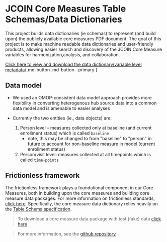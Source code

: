 
# JCOIN Core Measures Table Schemas/Data Dictionaries

 

This project builds data dictionaries (ie schemas) to represent (and build upon) the publicly available core measures PDF document. The goal of this project is to make machine readable data dictionaries and user-friendly products, allowing easier search and discovery of the JCOIN Core Measure variables for harmonization,analysis, and collaboration. 

[Click here to view and download the data dictionary/variable level metadata](./vlmd.md){.md-button .md-button--primary }

## Data model 

- We used an OMOP-consistent data model approach provides more flexibility in converting heterogenous hub source data into a common data model and is amenable to easier analyses

- Currently the two entities (ie., data objects) are: 
    1. Person level – measures collected only at baseline (and current enrollment status) which is called `baseline`
        - note, this may be changed to from "baseline" to "person" in future to account for non-baseline measure in model (current enrollment status)
    2. Person/visit level: measures collected at all timepoints which is called `time-points`

## Frictionless framework

The frictionless framework plays a foundational component in our Core Measures, both in building upon the core measures and building core measure data packages. For more information on frictionless standards, [click here](https://specs.frictionlessdata.io/). Specifically, the core measure data dictionary relies heavily on the [Table Schema specification](https://specs.frictionlessdata.io/table-schema).


> To download a core measure data package with test (fake) data [click here](https://github.com/jcoin-maarc/jdc-utilities/raw/main/data/core-measures-test.zip)

> For more information, see the [github repository](https://github.com/jcoin-maarc/JCOIN-Core-Measures)



